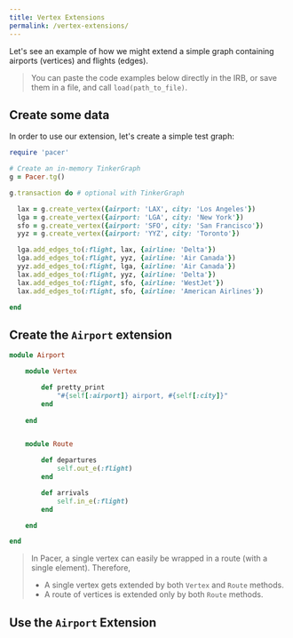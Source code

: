 ```yaml
---
title: Vertex Extensions
permalink: /vertex-extensions/
---
```



Let's see an example of how we might extend a simple graph containing airports (vertices) and flights (edges).

 > You can paste the code examples below directly in the IRB, or save them in a file, and call `load(path_to_file)`.


## Create some data

In order to use our extension, let's create a simple test graph:

```ruby
require 'pacer'

# Create an in-memory TinkerGraph
g = Pacer.tg()

g.transaction do # optional with TinkerGraph

  lax = g.create_vertex({airport: 'LAX', city: 'Los Angeles'})
  lga = g.create_vertex({airport: 'LGA', city: 'New York'})
  sfo = g.create_vertex({airport: 'SFO', city: 'San Francisco'})
  yyz = g.create_vertex({airport: 'YYZ', city: 'Toronto'})

  lga.add_edges_to(:flight, lax, {airline: 'Delta'})
  lga.add_edges_to(:flight, yyz, {airline: 'Air Canada'})
  yyz.add_edges_to(:flight, lga, {airline: 'Air Canada'})
  lax.add_edges_to(:flight, yyz, {airline: 'Delta'})
  lax.add_edges_to(:flight, sfo, {airline: 'WestJet'})
  lax.add_edges_to(:flight, sfo, {airline: 'American Airlines'})

end
```


## Create the `Airport` extension

```ruby
module Airport

    module Vertex

        def pretty_print
            "#{self[:airport]} airport, #{self[:city]}"
        end
        
    end


    module Route

    	def departures
            self.out_e(:flight)
        end

        def arrivals
            self.in_e(:flight)
        end

    end

end
```


 > In Pacer, a single vertex can easily be wrapped in a route (with a single element). Therefore,
 >
 >  - A single vertex gets extended by both `Vertex` and `Route` methods.
 >  - A route of vertices is extended only by both `Route` methods.


## Use the `Airport` Extension

